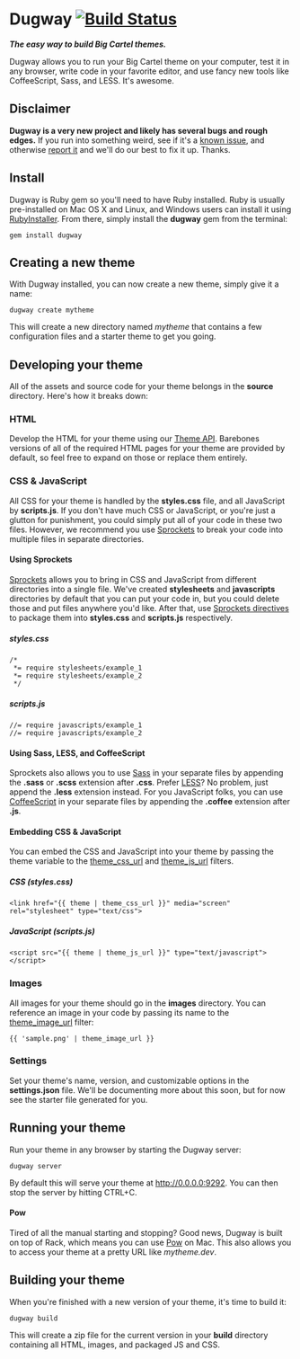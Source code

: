 # Dugway [![Build Status](https://travis-ci.org/bigcartel/dugway.png)](https://travis-ci.org/bigcartel/dugway)

**_The easy way to build Big Cartel themes._**

Dugway allows you to run your Big Cartel theme on your computer, test it in any browser, write code in your favorite editor, and use fancy new tools like CoffeeScript, Sass, and LESS. It's awesome.

## Disclaimer

**Dugway is a very new project and likely has several bugs and rough edges.** If you run into something weird, see if it's a [known issue](https://github.com/bigcartel/dugway/issues), and otherwise [report it](https://github.com/bigcartel/dugway/issues/new) and we'll do our best to fix it up. Thanks.

## Install

Dugway is Ruby gem so you'll need to have Ruby installed. Ruby is usually pre-installed on Mac OS X and Linux, and Windows users can install it using [RubyInstaller](http://rubyinstaller.org). From there, simply install the **dugway** gem from the terminal:

    gem install dugway

## Creating a new theme

With Dugway installed, you can now create a new theme, simply give it a name:

    dugway create mytheme

This will create a new directory named *mytheme* that contains a few configuration files and a starter theme to get you going.

## Developing your theme

All of the assets and source code for your theme belongs in the **source** directory. Here's how it breaks down:

### HTML

Develop the HTML for your theme using our [Theme API](http://help.bigcartel.com/customer/portal/articles/772788-creating-a-custom-theme). Barebones versions of all of the required HTML pages for your theme are provided by default, so feel free to expand on those or replace them entirely.

### CSS & JavaScript

All CSS for your theme is handled by the **styles.css** file, and all JavaScript by **scripts.js**. If you don't have much CSS or JavaScript, or you're just a glutton for punishment, you could simply put all of your code in these two files. However, we recommend you use [Sprockets](http://getsprockets.org) to break your code into multiple files in separate directories.

#### Using Sprockets

[Sprockets](http://getsprockets.org) allows you to bring in CSS and JavaScript from different directories into a single file. We've created **stylesheets** and **javascripts** directories by default that you can put your code in, but you could delete those and put files anywhere you'd like. After that, use [Sprockets directives](https://github.com/sstephenson/sprockets#the-directive-processor) to package them into **styles.css** and **scripts.js** respectively.

##### styles.css

    /*
     *= require stylesheets/example_1
     *= require stylesheets/example_2
     */

##### scripts.js

    //= require javascripts/example_1
    //= require javascripts/example_2

#### Using Sass, LESS, and CoffeeScript

Sprockets also allows you to use [Sass](http://sass-lang.com) in your separate files by appending the **.sass** or **.scss** extension after **.css**. Prefer [LESS](http://lesscss.org)? No problem, just append the **.less** extension instead. For you JavaScript folks, you can use [CoffeeScript](http://coffeescript.org) in your separate files by appending the **.coffee** extension after **.js**.

#### Embedding CSS & JavaScript

You can embed the CSS and JavaScript into your theme by passing the theme variable to the [theme_css_url](http://help.bigcartel.com/customer/portal/articles/772749-filters#url) and [theme_js_url](http://help.bigcartel.com/customer/portal/articles/772749-filters#url) filters.

##### CSS (styles.css)

    <link href="{{ theme | theme_css_url }}" media="screen" rel="stylesheet" type="text/css">

##### JavaScript (scripts.js)

    <script src="{{ theme | theme_js_url }}" type="text/javascript"></script>

### Images

All images for your theme should go in the **images** directory. You can reference an image in your code by passing its name to the [theme_image_url](http://help.bigcartel.com/customer/portal/articles/772749-filters#url) filter:

    {{ 'sample.png' | theme_image_url }}

### Settings

Set your theme's name, version, and customizable options in the **settings.json** file. We'll be documenting more about this soon, but for now see the starter file generated for you.

## Running your theme

Run your theme in any browser by starting the Dugway server:

    dugway server

By default this will serve your theme at http://0.0.0.0:9292. You can then stop the server by hitting CTRL+C.

#### Pow

Tired of all the manual starting and stopping? Good news, Dugway is built on top of Rack, which means you can use [Pow](http://pow.cx) on Mac. This also allows you to access your theme at a pretty URL like _mytheme.dev_.

## Building your theme

When you're finished with a new version of your theme, it's time to build it:

    dugway build

This will create a zip file for the current version in your **build** directory containing all HTML, images, and packaged JS and CSS.
